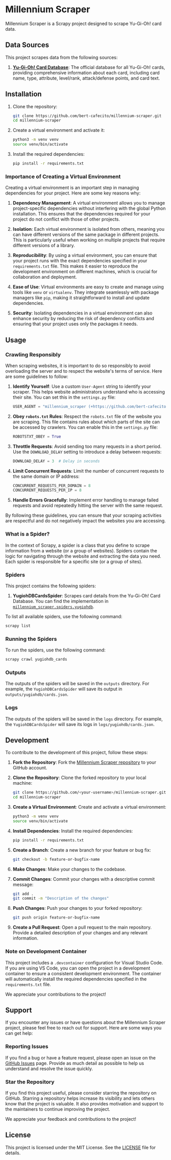 # Millennium Scraper

Millennium Scraper is a Scrapy project designed to scrape Yu-Gi-Oh! card data.

## Data Sources

This project scrapes data from the following sources:

1. [**Yu-Gi-Oh! Card Database**](https://www.db.yugioh-card.com/yugiohdb/): The official database for all Yu-Gi-Oh! cards, providing comprehensive information about each card, including card name, type, attribute, level/rank, attack/defense points, and card text.

## Installation

1. Clone the repository:
    ```sh
    git clone https://github.com/bert-cafecito/millennium-scraper.git
    cd millennium-scraper
    ```

2. Create a virtual environment and activate it:
    ```sh
    python3 -m venv venv
    source venv/bin/activate
    ```

3. Install the required dependencies:
    ```sh
    pip install -r requirements.txt
    ```

### Importance of Creating a Virtual Environment

Creating a virtual environment is an important step in managing dependencies for your project. Here are some key reasons why:

1. **Dependency Management**: A virtual environment allows you to manage project-specific dependencies without interfering with the global Python installation. This ensures that the dependencies required for your project do not conflict with those of other projects.

2. **Isolation**: Each virtual environment is isolated from others, meaning you can have different versions of the same package in different projects. This is particularly useful when working on multiple projects that require different versions of a library.

3. **Reproducibility**: By using a virtual environment, you can ensure that your project runs with the exact dependencies specified in your `requirements.txt` file. This makes it easier to reproduce the development environment on different machines, which is crucial for collaboration and deployment.

4. **Ease of Use**: Virtual environments are easy to create and manage using tools like `venv` or `virtualenv`. They integrate seamlessly with package managers like `pip`, making it straightforward to install and update dependencies.

5. **Security**: Isolating dependencies in a virtual environment can also enhance security by reducing the risk of dependency conflicts and ensuring that your project uses only the packages it needs.

## Usage

### Crawling Responsibly

When scraping websites, it is important to do so responsibly to avoid overloading the server and to respect the website's terms of service. Here are some guidelines to follow:

1. **Identify Yourself**: Use a custom `User-Agent` string to identify your scraper. This helps website administrators understand who is accessing their site. You can set this in the `settings.py` file:
    ```python
    USER_AGENT = "millennium_scraper (+https://github.com/bert-cafecito/millennium-scraper)"
    ```

2. **Obey `robots.txt` Rules**: Respect the `robots.txt` file of the website you are scraping. This file contains rules about which parts of the site can be accessed by crawlers. You can enable this in the `settings.py` file:
    ```python
    ROBOTSTXT_OBEY = True
    ```

3. **Throttle Requests**: Avoid sending too many requests in a short period. Use the `DOWNLOAD_DELAY` setting to introduce a delay between requests:
    ```python
    DOWNLOAD_DELAY = 3  # Delay in seconds
    ```

4. **Limit Concurrent Requests**: Limit the number of concurrent requests to the same domain or IP address:
    ```python
    CONCURRENT_REQUESTS_PER_DOMAIN = 8
    CONCURRENT_REQUESTS_PER_IP = 8
    ```

5. **Handle Errors Gracefully**: Implement error handling to manage failed requests and avoid repeatedly hitting the server with the same request.

By following these guidelines, you can ensure that your scraping activities are respectful and do not negatively impact the websites you are accessing.

### What is a Spider?

In the context of Scrapy, a spider is a class that you define to scrape information from a website (or a group of websites). Spiders contain the logic for navigating through the website and extracting the data you need. Each spider is responsible for a specific site (or a group of sites).

### Spiders

This project contains the following spiders:

1. **YugiohDBCardsSpider**: Scrapes card details from the Yu-Gi-Oh! Card Database. You can find the implementation in [`millennium_scraper.spiders.yugiohdb`](millennium_scraper/spiders/yugiohdb.py).

To list all available spiders, use the following command:

```sh
scrapy list
```

### Running the Spiders

To run the spiders, use the following command:

```sh
scrapy crawl yugiohdb_cards
```

### Outputs

The outputs of the spiders will be saved in the `outputs` directory. For example, the `YugiohDBCardsSpider` will save its output in `outputs/yugiohdb/cards.json`.

### Logs

The outputs of the spiders will be saved in the `logs` directory. For example, the `YugiohDBCardsSpider` will save its logs in `logs/yugiohdb/cards.json`.


## Development

To contribute to the development of this project, follow these steps:

1. **Fork the Repository**: Fork the [Millennium Scraper repository](https://github.com/bert-cafecito/millennium-scraper) to your GitHub account.

2. **Clone the Repository**: Clone the forked repository to your local machine:
    ```sh
    git clone https://github.com/<your-username>/millennium-scraper.git
    cd millennium-scraper
    ```

3. **Create a Virtual Environment**: Create and activate a virtual environment:
    ```sh
    python3 -m venv venv
    source venv/bin/activate
    ```

4. **Install Dependencies**: Install the required dependencies:
    ```sh
    pip install -r requirements.txt
    ```

5. **Create a Branch**: Create a new branch for your feature or bug fix:
    ```sh
    git checkout -b feature-or-bugfix-name
    ```

6. **Make Changes**: Make your changes to the codebase.

7. **Commit Changes**: Commit your changes with a descriptive commit message:
    ```sh
    git add .
    git commit -m "Description of the changes"
    ```

8. **Push Changes**: Push your changes to your forked repository:
    ```sh
    git push origin feature-or-bugfix-name
    ```

9. **Create a Pull Request**: Open a pull request to the main repository. Provide a detailed description of your changes and any relevant information.

### Note on Development Container

This project includes a `.devcontainer` configuration for Visual Studio Code. If you are using VS Code, you can open the project in a development container to ensure a consistent development environment. The container will automatically install the required dependencies specified in the `requirements.txt` file.

We appreciate your contributions to the project!

## Support

If you encounter any issues or have questions about the Millennium Scraper project, please feel free to reach out for support. Here are some ways you can get help:

### Reporting Issues

If you find a bug or have a feature request, please open an issue on the [GitHub Issues](https://github.com/bert-cafecito/millennium-scraper/issues) page. Provide as much detail as possible to help us understand and resolve the issue quickly.

### Star the Repository

If you find this project useful, please consider starring the repository on GitHub. Starring a repository helps increase its visibility and lets others know that the project is valuable. It also provides motivation and support to the maintainers to continue improving the project.

We appreciate your feedback and contributions to the project!

## License
This project is licensed under the MIT License. See the [LICENSE](LICENSE) file for details.